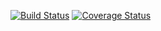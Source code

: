 [![Build Status](https://app.travis-ci.com/zw3917/mysite.svg?branch=main)](https://app.travis-ci.com/zw3917/mysite)   [![Coverage Status](https://coveralls.io/repos/github/zw3917/mysite/badge.svg?branch=main)](https://coveralls.io/github/zw3917/mysite?branch=main)
